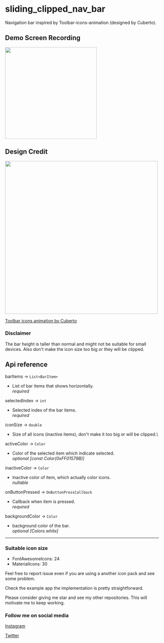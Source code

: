 # sliding_clipped_nav_bar

Navigation bar inspired by Toolbar-icons-animation (designed by Cuberto).

## Demo Screen Recording
<img src="https://github.com/watery-desert/sliding_clipped_nav_bar/blob/main/assets/screen_recording.gif?raw=true"  width="300"/>

## **Design Credit**

<img src="https://github.com/watery-desert/sliding_clipped_nav_bar/blob/main/assets/credit_video.gif?raw=true"  width="500"/>

[Toolbar icons animation by Cuberto](https://dribbble.com/shots/5605168-Toolbar-icons-animation)

### Disclaimer
The bar height is taller than normal and might not be suitable for small devices. Also don't make the icon size too big or they will be clipped. 

## Api reference

barItems → `List<BarItem>`
- List of bar items that shows horizontally.\
 *required*

selectedIndex → `int`
- Selected index of the bar items.\
 *required*

iconSize → `double`
 - Size of all icons (inactive items), don't make it too big or will be clipped.\

activeColor → `Color`
 - Color of the selected item which indicate selected.\
*optional [const Color(0xFF01579B)]*

inactiveColor → `Color`
 - Inactive color of item, which actually color icons.\
*nullable* 

onButtonPressed → `OnButtonPressCallback`
 - Callback when item is pressed.\
*required* 

backgroundColor → `Color`
 -  background color of the bar.\
*optional [Colors.white]* 
---
### **Suitable icon size**
 - FontAwesomeIcons: 24
 - MaterialIcons: 30

Feel free to report issue even if you are using a another icon pack and see some problem.

Check the example app the implementation is pretty straightforward.

Please consider giving me star and see my other repositories. This will motivate me to keep working.


### Follow me on social media
[Instagram](https://www.instagram.com/watery_desert)

[Twitter](https://www.twitter.com/watery_desert)
